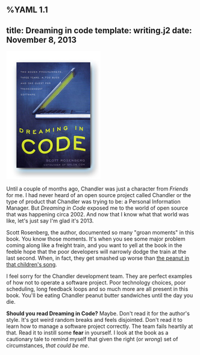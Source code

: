 %YAML 1.1
---
title: Dreaming in code
template: writing.j2
date: November 8, 2013
---
<img class='book' src='dreaming.jpg'>

Until a couple of months ago, Chandler was just a character from *Friends* for
me. I had never heard of an open source project called Chandler or the type of
product that Chandler was trying to be: a Personal Information Manager. But
*Dreaming in Code* exposed me to the world of open source that was happening
circa 2002. And now that I know what that world was like, let's just say I'm
glad it's 2013.

Scott Rosenberg, the author, documented so many "groan moments" in this book.
You know those moments. It's when you see some major problem coming along like
a freight train, and you want to yell at the book in the feeble hope that the
poor developers will narrowly dodge the train at the last second. When, in
fact, they get smashed up worse than [the peanut in that children's
song](http://www.youtube.com/watch?v=Oat1of0Z2iE).

I feel sorry for the Chandler development team. They are perfect examples of
how not to operate a software project. Poor technology choices, poor
scheduling, long feedback loops and so much more are all present in this book.
You'll be eating Chandler peanut butter sandwiches until the day you die.

**Should you read Dreaming in Code?** Maybe. Don't read it for the author's
style. It's got weird random breaks and feels disjointed. Don't read it to
learn how to manage a software project correctly. The team fails heartily at
that. Read it to instill some **fear** in yourself. I look at the book as a
cautionary tale to remind myself that given the right (or *wrong*) set of
circumstances, *that could be me*.

